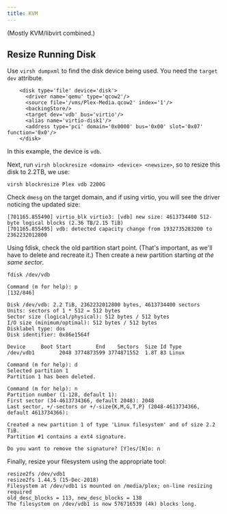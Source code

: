 ```yaml
---
title: KVM
---
```


(Mostly KVM/libvirt combined.)

## Resize Running Disk

Use `virsh dumpxml` to find the disk device being used.  You need the `target`
`dev` attribute.

```
    <disk type='file' device='disk'>
      <driver name='qemu' type='qcow2'/>
      <source file='/vms/Plex-Media.qcow2' index='1'/>
      <backingStore/>
      <target dev='vdb' bus='virtio'/>
      <alias name='virtio-disk1'/>
      <address type='pci' domain='0x0000' bus='0x00' slot='0x07' function='0x0'/>
    </disk>
```

In this example, the device is `vdb`.

Next, run `virsh blockresize <domain> <device> <newsize>`, so to resize this
disk to 2.2TB, we use:

```
virsh blockresize Plex vdb 2200G
```

Check `dmesg` on the target domain, and if using virtio, you will see the driver
noticing the updated size:

```
[701165.855490] virtio_blk virtio3: [vdb] new size: 4613734400 512-byte logical blocks (2.36 TB/2.15 TiB)
[701165.855495] vdb: detected capacity change from 1932735283200 to 2362232012800
```

Using fdisk, check the old partition start point.  (That's important, as we'll
have to delete and recreate it.)  Then create a new partition starting *at the
same sector*.

```
fdisk /dev/vdb

Command (m for help): p                                                                         [132/846]

Disk /dev/vdb: 2.2 TiB, 2362232012800 bytes, 4613734400 sectors
Units: sectors of 1 * 512 = 512 bytes
Sector size (logical/physical): 512 bytes / 512 bytes
I/O size (minimum/optimal): 512 bytes / 512 bytes
Disklabel type: dos
Disk identifier: 0x86e1564f

Device     Boot Start        End    Sectors  Size Id Type
/dev/vdb1        2048 3774873599 3774871552  1.8T 83 Linux

Command (m for help): d
Selected partition 1
Partition 1 has been deleted.

Command (m for help): n
Partition number (1-128, default 1):
First sector (34-4613734366, default 2048): 2048
Last sector, +/-sectors or +/-size{K,M,G,T,P} (2048-4613734366, default 4613734366):

Created a new partition 1 of type 'Linux filesystem' and of size 2.2 TiB.
Partition #1 contains a ext4 signature.

Do you want to remove the signature? [Y]es/[N]o: n
```

Finally, resize your filesystem using the appropriate tool:

```
resize2fs /dev/vdb1
resize2fs 1.44.5 (15-Dec-2018)
Filesystem at /dev/vdb1 is mounted on /media/plex; on-line resizing required
old_desc_blocks = 113, new_desc_blocks = 138
The filesystem on /dev/vdb1 is now 576716539 (4k) blocks long.
```
